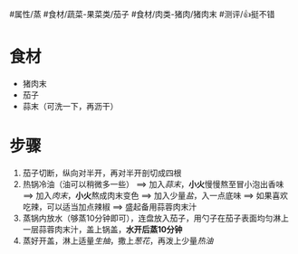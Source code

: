 #属性/蒸 
#食材/蔬菜-果菜类/茄子 #食材/肉类-猪肉/猪肉末 
#测评/👍挺不错 

# 食材
- 猪肉末
- 茄子
- 蒜末（可洗一下，再沥干）

# 步骤
1. 茄子切断，纵向对半开，再对半开剖切成四根
2. 热锅冷油（油可以稍微多一些）
   ==> 加入*蒜末*，**小火**慢慢熬至冒小泡出香味
   ==> 加入*肉末*，**小火**熬成肉末变色
   ==> 加入少量*盐*，入一点底味
   ==> 如果喜欢吃辣，可以适当加点辣椒
   ==> 盛起备用蒜蓉肉末汁
3. 蒸锅内放水（够蒸10分钟即可），连盘放入茄子，用勺子在茄子表面均匀淋上一层蒜蓉肉末汁，盖上锅盖，**水开后蒸10分钟**
4. 蒸好开盖，淋上适量*生抽*，撒上*葱花*，再泼上少量*热油*

